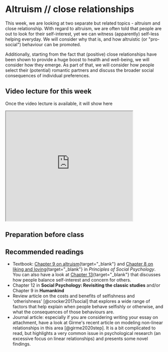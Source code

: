 # Altruism // close relationships

This week, we are looking at two separate but related topics - altruism and close relationship. With regard
to altruism, we are often told that people are out to look for their self-interest, yet we can witness (apparently)
self-less helping everyday. We will consider why that is, and how altruistic (or "pro-social") behaviour can be promoted.

Additionally, starting from the fact that (positive) close relationships have been shown to provide a huge boost to 
health and well-being, we will consider how they emerge. As part of that, we will consider how people select their 
(potential) romantic partners and discuss the broader social consequences of individual preferences.

## Video lecture for this week

Once the video lecture is available, it will show here

<iframe src=" https://www.youtube.com/embed/NOTFOUND?rel=0&modestbranding=1&loop=1&playlist=NOTFOUND " allowfullscreen width=80% height=350></iframe>

## Preparation before class



## Recommended readings

* Textbook: [Chapter 9 on altruism](https://open.lib.umn.edu/socialpsychology/part/chapter-9-helping-and-altruism/){target="_blank"} and [Chapter 8 on liking and loving](https://open.lib.umn.edu/socialpsychology/part/chapter-8-liking-and-loving/){target="_blank"} in *Principles of Social Psychology*. 
You can also have a look at [Chapter 13](https://open.lib.umn.edu/socialpsychology/part/chapter-13-competition-and-cooperation-in-our-social-worlds/){target="_blank"} that discusses how people balance self-interest and concern for others.
* Chapter 12 in **Social Psychology: Revisiting the classic studies** and/or Chapter 9 in **Humankind**
* Review article on the costs and benefits of selfishness and 'otherishness' [@crocker2017social] that explores a wide range of factors that help explain when people behave selfishly or otherwise, and what the consequences of those behaviours are.
* Journal article: especially if you are considering writing your essay on attachment, have a look at Girme's recent article on modeling non-linear relationships in this area [@girme2020step]. It is a bit complicated to read, but highlights a very common issue in psychological research (an excessive focus on linear relationships) and presents some novel findings. 
